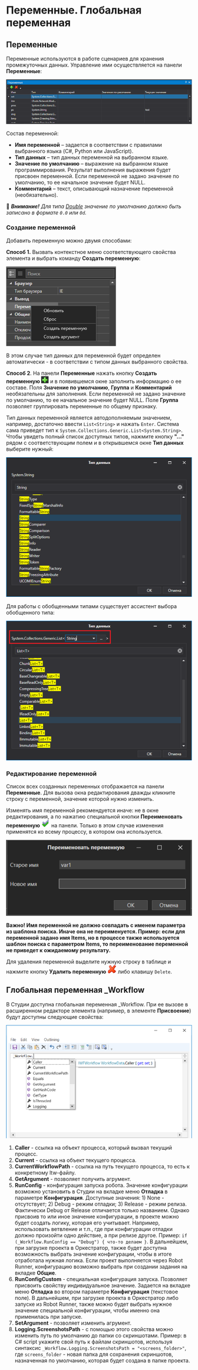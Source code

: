 # Переменные. Глобальная переменная

## Переменные

Переменные используются в работе сценариев для хранения промежуточных данных. Управление ими осуществляется на панели **Переменные**:

![](<../../.gitbook/assets/0 (168).png>)

Состав переменной:

* **Имя переменной** – задается в соответствии с правилами выбранного языка (C#, Python или JavaScript).
* **Тип данных** – тип данных переменной на выбранном языке.
* **Значение по умолчанию** – выражение на выбранном языке программирования. Результат выполнения выражения будет присвоен переменной. Если переменной не задано значение по умолчанию, то ее начальное значение будет NULL.
* **Комментарий** – текст, описывающий назначение переменной (необязательно).

:small_red_triangle: ***Внимание!*** *Для типа [Double](https://learn.microsoft.com/en-us/dotnet/csharp/language-reference/builtin-types/floating-point-numeric-types) значение по умолчанию должно быть записано в формате `0.0` или `0d`.*

### Создание переменной

Добавить переменную можно двумя способами:

**Способ 1.** Вызвать контекстное меню соответствующего свойства элемента и выбрать команду **Создать переменную**:

![](<../../.gitbook/assets/image (368).png>)

В этом случае тип данных для переменной будет определен автоматически - в соответствии с типом данных выбранного свойства.

**Способ 2**. На панели **Переменные** нажать кнопку **Создать переменную** ![](<../../.gitbook/assets/1 (141).png>) и в появившемся окне заполнить информацию о ее составе. Поля **Значение по умолчанию**, **Группа** и **Комментарий** необязательны для заполнения. Если переменной не задано значение по умолчанию, то ее начальное значение будет NULL. Поле **Группа** позволяет группировать переменные по общему признаку.

Тип данных переменной является автодополняемым значением, например, достаточно ввести `List<String>` и нажать `Enter`. Система сама приведет тип к `System.Collections.Generic.List<System.String>`. Чтобы увидеть полный список доступных типов, нажмите кнопку **"…"** рядом с соответствующим полем и в открывшемся окне **Тип данных** выберите нужный:

![](<../../.gitbook/assets/3 (8).png>)

Для работы с обобщенными типами существует ассистент выбора обобщенного типа:

![](<../../.gitbook/assets/4 (9).png>)

### Редактирование переменной
Список всех созданных переменных отображается на панели **Переменные**. Для вызова окна редактирования дважды кликните строку с переменной, значение которой нужно изменить. 

Изменять имя переменной рекомендуется иначе: не в окне редактирования, а по нажатию специальной кнопки **Переименовать переменную** ![](<../../.gitbook/assets/Переименовать переменную.png>) на панели. Только в этом случае изменения применятся ко всему процессу, в котором она используется.

![](<../../.gitbook/assets/Окно переименования переменной.png>)

**Важно! Имя переменной не должно совпадать с именем параметра из шаблона поиска. Иначе она не переименуется. Пример: если для переменной задано имя Items, но в процессе также используется шаблон поиска с параметром Items, то переименование переменной не приведет к ожидаемому результату.**

Для удаления переменной выделите нужную строку в таблице и нажмите кнопку **Удалить переменную** ![](<../../.gitbook/assets/13 (1) (1) (2) (1) (1) (2) (2).png>) либо клавишу `Delete`.

## Глобальная переменная \_Workflow

В Студии доступна глобальная переменная \_Workflow. При ее вызове в расширенном редакторе элемента (например, в элементе **Присвоение**) будут доступны следующие свойства:

![](../../.gitbook/assets/workflow.png)

1. **Caller** - ссылка на объект процесса, который вызвал текущий процесс.
2. **Current** - ccылка на объект текущего процесса.
3. **CurrentWorkflowPath** - ссылка на путь текущего процесса, то есть к конкретному ltw-файлу.
4. **GetArgument** - позволяет получить агрумент.
5. **RunConfig** - конфигурация запуска робота. Значение конфигурации возможно установить в Студии на вкладке меню **Отладка** в параметре **Конфигурация**. Доступные значения: 1) None - отсутствует; 2) Debug - режим отладки; 3) Release - режим релиза. Фактически Debug от Release отличается только названием. Однако присвоив то или иное значение конфигурации, в проекте можно будет создать логику, которая его учитывает. Например, использовать ветвление и т.п., где при конфигурации отладки должно произойти одно действие, а при релизе другое. Пример: `if (_Workflow.RunConfig == "Debug") { что-то делаем }`. В дальнейшем, при загрузке проекта в Оркестратор, также будет доступна возможность выбрать значение конфигурации, чтобы в итоге отработала нужная логика. Если проект выполняется через Robot Runner, конфигурацию возможно выбрать при создании задания на вкладке **Общие**.
7. **RunConfigCustom** - специальная конфигурация запуска. Позволяет присвоить свойству индивидуальное значение. Задается на вкладке меню **Отладка** во втором параметре **Конфигурация** (текстовое поле). В дальнейшем, при загрузке проекта в Оркестратор либо запуске из Robot Runner, также можно будет выбрать нужное значение специальной конфигурации, чтобы именно она применилась при запуске.
8. **SetArgument** - позволяет изменить агрумент.
9. **Logging.ScreenshotsPath** - с помощью этого свойства можно изменить путь по умолчанию до папки со скриншотами. Пример: в C# script укажите свой путь к файлам скриншотов, используя синтаксис `_Workflow.Logging.ScreenshotsPath = "<screens_folder>"`, где `screens_folder` - новая папка для сохранения скриншотов, назначенная по умолчанию, которая будет создана в папке проекта.
